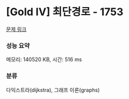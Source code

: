 # [Gold IV] 최단경로 - 1753 

[문제 링크](https://www.acmicpc.net/problem/1753) 

### 성능 요약

메모리: 140520 KB, 시간: 516 ms

### 분류

다익스트라(dijkstra), 그래프 이론(graphs)

